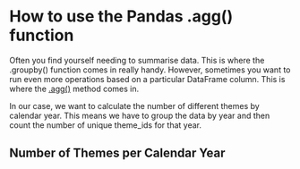 # How to use the Pandas .agg() function

Often you find yourself needing to summarise data. This is where the .groupby() function comes in really handy. However, sometimes you want to run even more operations based on a particular DataFrame column. This is where the [.agg()](https://pandas.pydata.org/pandas-docs/stable/reference/api/pandas.DataFrame.agg.html) method comes in.

In our case, we want to calculate the number of different themes by calendar year. This means we have to group the data by year and then count the number of unique theme_ids for that year.

## Number of Themes per Calendar Year

